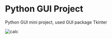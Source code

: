 # Python GUI Project
Python GUI mini project, 
used GUI package Tkinter 

![calc](https://user-images.githubusercontent.com/89702890/170041321-638ffd4d-668e-48ca-b880-988a67bba87f.png)
